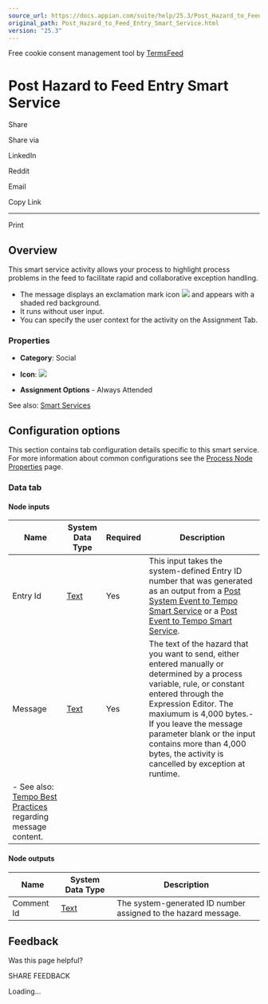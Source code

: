 ```yaml
---
source_url: https://docs.appian.com/suite/help/25.3/Post_Hazard_to_Feed_Entry_Smart_Service.html
original_path: Post_Hazard_to_Feed_Entry_Smart_Service.html
version: "25.3"
---
```


Free cookie consent management tool by [TermsFeed](https://www.termsfeed.com/)

# Post Hazard to Feed Entry Smart Service

Share

Share via

LinkedIn

Reddit

Email

Copy Link

* * *

Print

## Overview

This smart service activity allows your process to highlight process problems in the feed to facilitate rapid and collaborative exception handling.

-   The message displays an exclamation mark icon ![](images/Hazard.png) and appears with a shaded red background.
-   It runs without user input.
-   You can specify the user context for the activity on the Assignment Tab.

### Properties

-   **Category**: Social

-   **Icon**: ![](images/Smart_Service_Icons/Post_Hazard_To_Feed.png)

-   **Assignment Options** - Always Attended

See also: [Smart Services](Smart_Services.html)

## Configuration options

This section contains tab configuration details specific to this smart service. For more information about common configurations see the [Process Node Properties](Process_Node_and_Smart_Service_Properties.html) page.

### Data tab

#### Node inputs

| Name | System Data Type | Required | Description |
| --- | --- | --- | --- |
| Entry Id | [Text](Appian_Data_Types.html#text) | Yes | This input takes the system-defined Entry ID number that was generated as an output from a [Post System Event to Tempo Smart Service](Post_System_Event_to_Feed_Smart_Service.html) or a [Post Event to Tempo Smart Service](Post_Event_to_Feed_Smart_Service.html). |
| Message | [Text](Appian_Data_Types.html#text) | Yes | The text of the hazard that you want to send, either entered manually or determined by a process variable, rule, or constant entered through the Expression Editor. The maxiumum is 4,000 bytes.-   If you leave the message parameter blank or the input contains more than 4,000 bytes, the activity is cancelled by exception at runtime.
-   See also: [Tempo Best Practices](Tempo_Best_Practices.html) regarding message content. |

#### Node outputs

| Name | System Data Type | Description |
| --- | --- | --- |
| Comment Id | [Text](Appian_Data_Types.html#text) | The system-generated ID number assigned to the hazard message. |

## Feedback

Was this page helpful?

SHARE FEEDBACK

Loading...